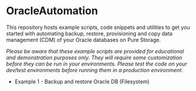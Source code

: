 # OracleAutomation

This repository hosts example scripts, code snippets and utilities to get you started with automating backup, restore, provisioning and copy data management (CDM) of your Oracle databases on Pure Storage.

_Please be aware that these example scripts are provided for educational and demonstration purposes only. They will require some customization before they can be run in your environments. Please test the code on your dev/test environments before running them in a production environment._ 

 * Example 1 - Backup and restore Oracle DB (Filesystem)